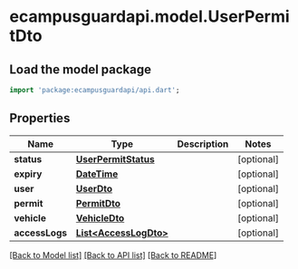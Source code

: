 # ecampusguardapi.model.UserPermitDto

## Load the model package
```dart
import 'package:ecampusguardapi/api.dart';
```

## Properties
Name | Type | Description | Notes
------------ | ------------- | ------------- | -------------
**status** | [**UserPermitStatus**](UserPermitStatus.md) |  | [optional] 
**expiry** | [**DateTime**](DateTime.md) |  | [optional] 
**user** | [**UserDto**](UserDto.md) |  | [optional] 
**permit** | [**PermitDto**](PermitDto.md) |  | [optional] 
**vehicle** | [**VehicleDto**](VehicleDto.md) |  | [optional] 
**accessLogs** | [**List&lt;AccessLogDto&gt;**](AccessLogDto.md) |  | [optional] 

[[Back to Model list]](../README.md#documentation-for-models) [[Back to API list]](../README.md#documentation-for-api-endpoints) [[Back to README]](../README.md)


